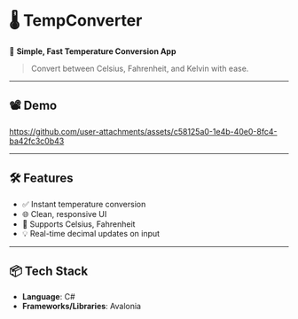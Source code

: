 # 🌡️ TempConverter  

🎯 **Simple, Fast Temperature Conversion App**  
> Convert between Celsius, Fahrenheit, and Kelvin with ease.

---

## 📽️ Demo  
<!-- Embed video or link here -->
https://github.com/user-attachments/assets/c58125a0-1e4b-40e0-8fc4-ba42fc3c0b43

---

## 🛠️ Features  
- ✅ Instant temperature conversion
- 🌐 Clean, responsive UI
- 🔁 Supports Celsius, Fahrenheit
- 💡 Real-time decimal updates on input

---

## 📦 Tech Stack  
- **Language**: C#  
- **Frameworks/Libraries**: Avalonia  
